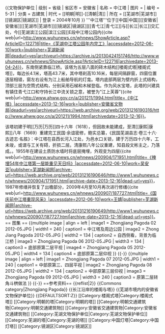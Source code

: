 {{文物保护单位
| 级别 = 省级
| 省区市 = 安徽省
| 名称 = 中江塔
| 图片 = 
| 编号 = 5-31
| 分类 = 古建筑
| 时代 = [[明朝|明]]-[[清朝|清]]
| 所在 = [[芜湖市|芜湖市]][[镜湖区|镜湖区]]
| 登录 = 2004年10月
}}
'''中江塔'''位于[[中国|中国]][[安徽省|安徽省]][[芜湖市|芜湖市]][[镜湖区|镜湖区]][[青弋江|青弋江]]与[[长江|长江]]交汇处，今[[芜湖滨江公园|滨江公园]]E段中江塔公园内<ref>{{cite web|url=http://www.wuhunews.cn/whnews/ShowArticle.asp?ArticleID=122716|title=《芜湖中江塔公园年内完工》|accessdate=2012-06-10|work=|publisher=芜湖新闻网|deadurl=yes|archiveurl=https://archive.is/20130424151746/http://www.wuhunews.cn/whnews/ShowArticle.asp?ArticleID=122716|archivedate=2013-04-24}}</ref>，东南侧紧靠临江桥。该塔为五层八面的砖木结构[[楼阁式塔|楼阁式塔]]，每边长4.1米，塔高43.7米，其中塔刹高10.16米，每层间隔辟窗，四窗位置逐层相错，窗左右设有为江上船舶导航的灯龛。塔内底部两层为壁内折上式结构，顶部三层为空筒式结构，分别采用石梯和木梯登临。作为风水宝塔，此塔的兴建具有镇住青弋江口和守持长江中流关锁之意，被誉为“江上芙蓉”<ref>{{cite web|url=http://www.ahww.gov.cn/a/201211/1994.html|title=《中江塔》|accessdate=2013-12-16|work=|publisher=安徽省文物局|deadurl=yes|archiveurl=https://web.archive.org/web/20131216190316/http://www.ahww.gov.cn/a/201211/1994.html|archivedate=2013-12-16}}</ref>。

该塔初建于明[[万历|万历]]四十六年（1618），但因故未能建成，至清[[康熙|康熙]]八年（1669）重建完工<ref>民国·余谊密修，鲍实总纂，《民国芜湖县志·卷三十六·古迹志·名胜》：中江塔在县西长河入江处，为邑水口关锁，建于万历四十六年，工未竣，或谓与工关有碍，折损二层。清康熙八年公议重建，知县段文彬主之，乃落成。</ref>。1955年在建设土质防水墙时将底层掩埋，外观变为四层<ref>{{cite web|url=http://www.wuhunews.cn/whnews/200904/171951.html|title=《掩埋54年中江塔第一层能重见天日吗》|accessdate=2012-06-10|work=吴安亚|publisher=芜湖新闻网|archive-url=https://web.archive.org/web/20131216190646/http://www1.wuhunews.cn/whnews/200904/171951.html|archive-date=2013-12-16|dead-url=yes}}</ref>，1987年修缮并恢复了出檐部分，2009年4月至10月再次进行修缮<ref>{{cite web|url=http://www.wuhunews.cn/whnews/200907/187727.html|title=《国庆前中江塔重现风采》|accessdate=2012-06-10|work=王婧|publisher=芜湖新闻网|archive-url=https://web.archive.org/web/20131216190649/http://www1.wuhunews.cn/whnews/200907/187727.html|archive-date=2013-12-16|dead-url=yes}}</ref>。
== 图集 ==
{{multiple image
| align  = left
| image1 = Zhongjiang Pagoda 02 2012-05.JPG
| width1 = 240
| caption1 = 中江塔及周边公园
| image2 = Zhong Jiang Pagoda 2012-05.JPG
| width2 = 134
| caption2 = 自西侧看，背景为临江桥
| image3 = Zhongjiang Pagoda 06 2012-05.JPG
| width3 = 134
| caption3 = 底部原第二层平视
| image4 = Zhongjiang Pagoda 05 2012-05.JPG
| width4 = 134
| caption4 = 底部原第二层仰视
}}
{{-}} 
{{multiple image
| align  = left
| image1 = Zhongjiang Pagoda 07 2012-05.JPG
| width1 = 240
| caption1 = 中部原第三、四层平视
| image2 = Zhongjiang Pagoda 08 2012-05.JPG
| width2 = 134
| caption2 = 中部原第三层仰视
| image3 = Zhongjiang Pagoda 09 2012-05.JPG
| width3 = 240
| caption3 = 原第二层转角斗栱做法
}}
{{-}}
==参考资料==
{{reflist|2}}
{{Commons category|Zhongjiang Pagoda}}
{{长江沿岸的楼阁与塔}}
{{芜湖市境内的安徽省文物保护单位}}
{{DEFAULTSORT:Z}}
[[Category:楼阁式塔|Category:楼阁式塔]]
[[Category:明朝的塔|Category:明朝的塔]]
[[Category:明朝交通建筑物|Category:明朝交通建筑物]]
[[Category:安徽省交通建筑物|Category:安徽省交通建筑物]]
[[Category:芜湖文物保护单位|Category:芜湖文物保护单位]]
[[Category:芜湖的塔|Category:芜湖的塔]]
[[Category:中国灯塔|Category:中国灯塔]]
[[Category:镜湖区|Category:镜湖区]]